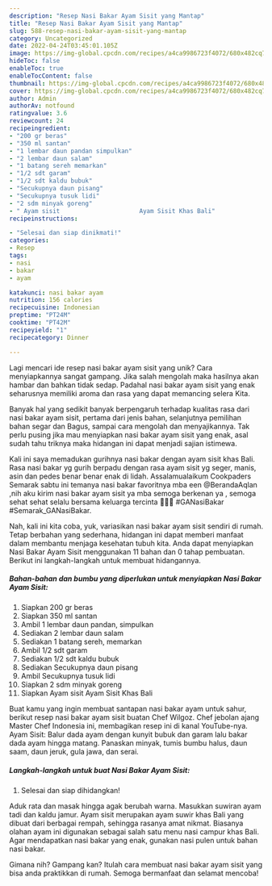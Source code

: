 ```yaml
---
description: "Resep Nasi Bakar Ayam Sisit yang Mantap"
title: "Resep Nasi Bakar Ayam Sisit yang Mantap"
slug: 588-resep-nasi-bakar-ayam-sisit-yang-mantap
category: Uncategorized
date: 2022-04-24T03:45:01.105Z
image: https://img-global.cpcdn.com/recipes/a4ca9986723f4072/680x482cq70/nasi-bakar-ayam-sisit-foto-resep-utama.jpg
hideToc: false
enableToc: true
enableTocContent: false
thumbnail: https://img-global.cpcdn.com/recipes/a4ca9986723f4072/680x482cq70/nasi-bakar-ayam-sisit-foto-resep-utama.jpg
cover: https://img-global.cpcdn.com/recipes/a4ca9986723f4072/680x482cq70/nasi-bakar-ayam-sisit-foto-resep-utama.jpg
author: Admin
authorAv: notfound
ratingvalue: 3.6
reviewcount: 24
recipeingredient:
- "200 gr beras"
- "350 ml santan"
- "1 lembar daun pandan simpulkan"
- "2 lembar daun salam"
- "1 batang sereh memarkan"
- "1/2 sdt garam"
- "1/2 sdt kaldu bubuk"
- "Secukupnya daun pisang"
- "Secukupnya tusuk lidi"
- "2 sdm minyak goreng"
- " Ayam sisit                      Ayam Sisit Khas Bali"
recipeinstructions:

- "Selesai dan siap dinikmati!"
categories:
- Resep
tags:
- nasi
- bakar
- ayam

katakunci: nasi bakar ayam 
nutrition: 156 calories
recipecuisine: Indonesian
preptime: "PT24M"
cooktime: "PT42M"
recipeyield: "1"
recipecategory: Dinner

---
```





Lagi mencari ide resep nasi bakar ayam sisit yang unik? Cara menyiapkannya sangat gampang. Jika salah mengolah maka hasilnya akan hambar dan bahkan tidak sedap. Padahal nasi bakar ayam sisit yang enak seharusnya memiliki aroma dan rasa yang dapat memancing selera Kita.





Banyak hal yang sedikit banyak berpengaruh terhadap kualitas rasa dari nasi bakar ayam sisit, pertama dari jenis bahan, selanjutnya pemilihan bahan segar dan Bagus, sampai cara mengolah dan menyajikannya. Tak perlu pusing jika mau menyiapkan nasi bakar ayam sisit yang enak,      asal sudah tahu triknya maka hidangan ini dapat menjadi sajian istimewa.














Kali ini saya memadukan gurihnya nasi bakar dengan ayam sisit khas Bali. Rasa nasi bakar yg gurih berpadu dengan rasa ayam sisit yg seger, manis, asin dan pedes benar benar enak di lidah. Assalamualaikum Cookpaders Semarak sabtu ini temanya nasi bakar favoritnya mba een @BerandaAqlan ,nih aku kirim nasi bakar ayam sisit ya mba semoga berkenan ya , semoga sehat sehat selalu bersama keluarga tercinta 🙏😍🤗 #GANasiBakar #Semarak_GANasiBakar.






Nah, kali ini kita coba, yuk, variasikan nasi bakar ayam sisit sendiri di rumah. Tetap berbahan yang sederhana, hidangan ini dapat memberi manfaat dalam membantu menjaga kesehatan tubuh kita. Anda dapat menyiapkan Nasi Bakar Ayam Sisit menggunakan 11 bahan dan 0 tahap pembuatan. Berikut ini langkah-langkah untuk membuat hidangannya.

<!--inarticleads1-->

##### Bahan-bahan dan bumbu yang diperlukan untuk menyiapkan Nasi Bakar Ayam Sisit:

1. Siapkan 200 gr beras
1. Siapkan 350 ml santan
1. Ambil 1 lembar daun pandan, simpulkan
1. Sediakan 2 lembar daun salam
1. Sediakan 1 batang sereh, memarkan
1. Ambil 1/2 sdt garam
1. Sediakan 1/2 sdt kaldu bubuk
1. Sediakan Secukupnya daun pisang
1. Ambil Secukupnya tusuk lidi
1. Siapkan 2 sdm minyak goreng
1. Siapkan  Ayam sisit                      Ayam Sisit Khas Bali


Buat kamu yang ingin membuat santapan nasi bakar ayam untuk sahur, berikut resep nasi bakar ayam sisit buatan Chef Wilgoz. Chef jebolan ajang Master Chef Indonesia ini, membagikan resep ini di kanal YouTube-nya. Ayam Sisit: Balur dada ayam dengan kunyit bubuk dan garam lalu bakar dada ayam hingga matang. Panaskan minyak, tumis bumbu halus, daun saam, daun jeruk, gula jawa, dan serai. 

<!--inarticleads2-->

##### Langkah-langkah untuk buat Nasi Bakar Ayam Sisit:


1. Selesai dan siap dihidangkan!

Aduk rata dan masak hingga agak berubah warna. Masukkan suwiran ayam tadi dan kaldu jamur. Ayam sisit merupakan ayam suwir khas Bali yang dibuat dari berbagai rempah, sehingga rasanya amat nikmat. Biasanya olahan ayam ini digunakan sebagai salah satu menu nasi campur khas Bali. Agar mendapatkan nasi bakar yang enak, gunakan nasi pulen untuk bahan nasi bakar. 

Gimana nih? Gampang kan? Itulah cara membuat nasi bakar ayam sisit yang bisa anda praktikkan di rumah. Semoga bermanfaat dan selamat mencoba!
